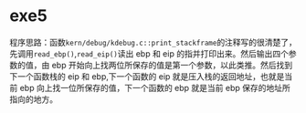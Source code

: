 # exe5

程序思路：函数`kern/debug/kdebug.c::print_stackframe`的注释写的很清楚了，先调用`read_ebp()`,`read_eip()`读出 ebp 和 eip 的指并打印出来。然后输出四个参数的值，由 ebp 开始向上找两位所保存的值是第一个参数，以此类推。然后找到下一个函数栈的 eip 和 ebp,下一个函数的 eip 就是压入栈的返回地址，也就是当前 ebp 向上找一位所保存的值，下一个函数的 ebp 就是当前 ebp 保存的地址所指向的地方。
